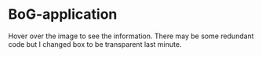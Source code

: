 # BoG-application
Hover over the image to see the information.
There may be some redundant code but I changed box to be transparent last minute.
